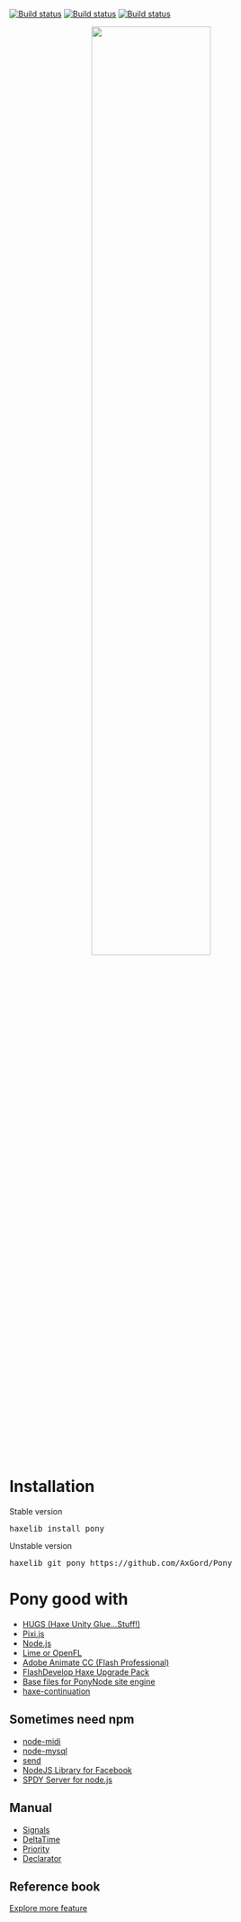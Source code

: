 [![Build status](https://img.shields.io/badge/license-BSD-blue.svg)](LICENSE.txt)
[![Build status](https://img.shields.io/badge/haxelib-0.4.0-blue.svg)](http://lib.haxe.org/p/pony)
[![Build status](https://ci.appveyor.com/api/projects/status/83l5njueb4k0ns60?svg=true)](https://ci.appveyor.com/project/AxGord/pony)

<p align="center"><img width="65%" src="http://qlex.ru/pony_logo_hor.svg?v=1"/></p>

Installation
============
Stable version
<pre>haxelib install pony</pre>
Unstable version
<pre>haxelib git pony https://github.com/AxGord/Pony</pre>

Pony good with
==============
* [HUGS (Haxe Unity Glue...Stuff!)](https://github.com/proletariatgames/HUGS)
* [Pixi.js](https://github.com/pixijs/pixi-haxe)
* [Node.js](https://github.com/dionjwa/nodejs-std)
* [Lime or OpenFL](https://github.com/openfl/openfl)
* [Adobe Animate CC (Flash Professional)](http://www.adobe.com/products/animate.html)
* [FlashDevelop Haxe Upgrade Pack](https://github.com/AxGord/FD-Haxe-Up)
* [Base files for PonyNode site engine](https://github.com/AxGord/PonyNode)
* [haxe-continuation](https://github.com/Atry/haxe-continuation)

Sometimes need npm
------------------
* [node-midi](https://github.com/justinlatimer/node-midi)
* [node-mysql](https://github.com/felixge/node-mysql)
* [send](https://github.com/pillarjs/send)
* [NodeJS Library for Facebook](https://github.com/node-facebook/facebook-node-sdk)
* [SPDY Server for node.js](https://github.com/indutny/node-spdy)

Manual
------
- <a href="http://axgord.github.io/Pony/#signals">Signals</a>
- <a href="http://axgord.github.io/Pony/#deltatime">DeltaTime</a>
- <a href="http://axgord.github.io/Pony/#priority">Priority</a>
- <a href="http://axgord.github.io/Pony/#declarator">Declarator</a>

Reference book
--------------
[Explore more feature](http://axgord.github.io/Pony/docs)
